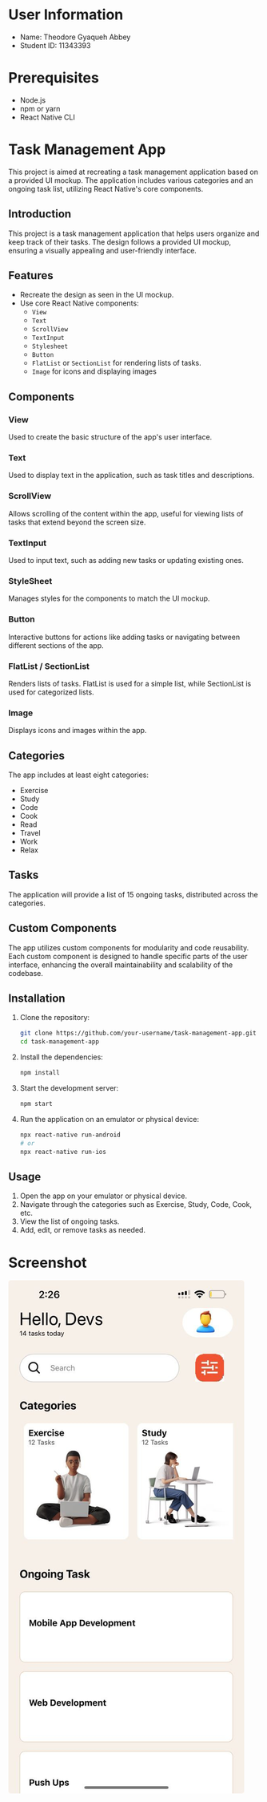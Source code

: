 # User Information
- Name: Theodore Gyaqueh Abbey
- Student ID: 11343393

# Prerequisites

- Node.js
- npm or yarn
- React Native CLI

# Task Management App

This project is aimed at recreating a task management application based on a provided UI mockup. The application includes various categories and an ongoing task list, utilizing React Native's core components.


## Introduction

This project is a task management application that helps users organize and keep track of their tasks. The design follows a provided UI mockup, ensuring a visually appealing and user-friendly interface.

## Features

- Recreate the design as seen in the UI mockup.
- Use core React Native components:
  - `View`
  - `Text`
  - `ScrollView`
  - `TextInput`
  - `Stylesheet`
  - `Button`
  - `FlatList` or `SectionList` for rendering lists of tasks.
  - `Image` for icons and displaying images

## Components

### View

Used to create the basic structure of the app's user interface.

### Text

Used to display text in the application, such as task titles and descriptions.

### ScrollView

Allows scrolling of the content within the app, useful for viewing lists of tasks that extend beyond the screen size.

### TextInput

Used to input text, such as adding new tasks or updating existing ones.

### StyleSheet

Manages styles for the components to match the UI mockup.

### Button

Interactive buttons for actions like adding tasks or navigating between different sections of the app.

### FlatList / SectionList

Renders lists of tasks. FlatList is used for a simple list, while SectionList is used for categorized lists.

### Image

Displays icons and images within the app.

## Categories

The app includes at least eight categories:
- Exercise
- Study
- Code
- Cook
- Read
- Travel
- Work
- Relax

## Tasks

The application will provide a list of 15 ongoing tasks, distributed across the categories.

## Custom Components

The app utilizes custom components for modularity and code reusability. Each custom component is designed to handle specific parts of the user interface, enhancing the overall maintainability and scalability of the codebase.    


## Installation

1. Clone the repository:
    ```sh
    git clone https://github.com/your-username/task-management-app.git
    cd task-management-app
    ```

2. Install the dependencies:
    ```sh
    npm install
    ```

3. Start the development server:
    ```sh
    npm start
    ```

4. Run the application on an emulator or physical device:
    ```sh
    npx react-native run-android
    # or
    npx react-native run-ios
    ```

## Usage

1. Open the app on your emulator or physical device.
2. Navigate through the categories such as Exercise, Study, Code, Cook, etc.
3. View the list of ongoing tasks.
4. Add, edit, or remove tasks as needed.


 # Screenshot
![App Screenshot](Screenshot.jpg)
